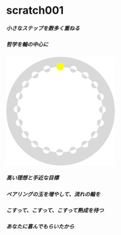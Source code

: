 # scratch001
##### 小さなステップを数多く重ねる
##### 哲学を輪の中心に

![哲学](https://raw.githubusercontent.com/yuasys/scratch001/560d8b798695c8d5e09357fc44b04878be9644c8/images/Tetsugaku.svg)

##### 高い理想と手近な目標
##### ベアリングの玉を増やして、流れの輪を
##### こすって、こすって、こすって熟成を待つ
##### あなたに喜んでもらいたから

